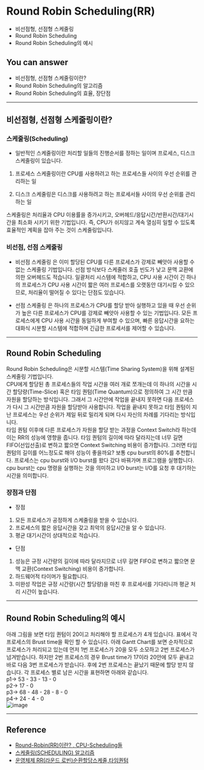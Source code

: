 # Round Robin Scheduling(RR)
<!--Table of Contents-->
- 비선점형, 선점형 스케줄링
- Round Robin Scheduling
- Round Robin Scheduling의 예시

<!-- 어떤 질문을 대답할 수 있어야 하는지-->
## You can answer
- 비선점형, 선점형 스케줄링이란?
- Round Robin Scheduling의 알고리즘
- Round Robin Scheduling의 효율, 장단점
<!--Contents-->

---
## 비선점형, 선점형 스케줄링이란?

### 스케줄링(Scheduling)
- 일반적인 스케줄링이란 처리할 일들의 진행순서를 정하는 일이며 프로세스, 디스크 스케줄링이 있습니다.

1. 프로세스 스케줄링이란 CPU를 사용하려고 하는 프로세스들 사이의 우선 순위를 관리하는 일

2. 디스크 스케줄링은 디스크를 사용하려고 하는 프로세서들 사이의 우선 순위를 관리하는 일

스케줄링은 처리율과 CPU 이용률을 증가시키고, 오버헤드/응답시간/반환시간/대기시간을 최소화 시키기 위한 기법입니다. 즉, CPU가 쉬지않고 계속 열심히 일할 수 있도록 효율적인 계획을 잡아 주는 것이 스케줄링입니다.


### 비선점, 선점 스케줄링
- 비선점 스케줄링 은 이미 할당된 CPU를 다른 프로세스가 강제로 빼앗아 사용할 수 없는 스케줄링 기법입니다. 선점 방식보다 스케줄러 호출 빈도가 낮고 문맥 교환에 의한 오버헤드도 적습니다. 일괄처리 시스템에 적합하고, CPU 사용 시간이 긴 하나의 프로세스가 CPU 사용 시간이 짧은 여러 프로세스를 오랫동안 대기시킬 수 있으므로, 처리율이 떨어질 수 있다는 단점도 있습니다.  

- 선점 스케줄링 은 하나의 프로세스가 CPU를 할당 받아 실행하고 있을 때 우선 순위가 높은 다른 프로세스가 CPU를 강제로 빼앗아 사용할 수 있는 기법입니다. 모든 프로세스에게 CPU 사용 시간을 동일하게 부여할 수 있으며, 빠른 응답시간을 요하는 대화식 시분할 시스템에 적합하며 긴급한 프로세서를 제어할 수 있습니다.  
---
## Round Robin Scheduling
Round Robin Scheduling은 시분할 시스템(Time Sharing System)을 위해 설계된 스케줄링 기법입니다.  
CPU에게 할당된 총 프로세스들의 작업 시간을 여러 개로 쪼개는데 이 하나의 시간을 시간 할당량(Time-Slice) 혹은 타임 퀀텀(Time Quantum)으로 정의하여 그 시간 만큼 자원을 할당하는 방식입니다. 그래서 그 시간안에 작업을 끝내지 못하면 다음 프로세스가 다시 그 시간만큼 자원을 할당받아 사용합니다. 작업을 끝내지 못하고 타임 퀀텀이 지난 프로세스는 우선 순위가 제일 뒤로 밀리게 되며 다시 자신의 차례를 기다리는 방식입니다.  
타임 퀀텀 이후에 다른 프로세스가 자원을 할당 받는 과정을 Context Switch라 하는데 이는 RR의 성능에 영향을 줍니다. 타임 퀀텀의 길이에 따라 달라지는데 너무 길면 FIFO(선입선출)로 변하고 짧으면 Context Switching 비용이 증가합니다. 그러면 타임퀀텀의 길이를 어느정도로 해야 성능이 좋을까요? 보통 cpu burst의 80%를 추천합니다. 프로세스는 cpu burst와  I/O burst를 왔다 갔다 바꿔가며 프로그램을 실행합니다. cpu burst는 cpu 명령을 실행하는 것을 의미하고 I/O burst는 I/O를 요청 후 대기하는 시간을 의미합니다.

### 장점과 단점
- 장점  
1. 모든 프로세스가 공정하게 스케줄링을 받을 수 있습니다.
2. 프로세스의 짧은 응답시간을 갖고 최악의 응답시간을 알 수 있습니다.
3. 평균 대기시간이 상대적으로 적습니다.
- 단점  
1. 성능은 규정 시간량의 길이에 따라 달라지므로 너무 길면 FIFO로 변하고 짧으면 문맥 교환(Context Switching) 비용이 증가합니다.
2. 하드웨어적 타이머가 필요합니다.
3. 미완성 작업은 규정 시간량(시간 할당량)을 마친 후 프로세서를 기다리니까 평균 처리 시간이 높습니다.

---
## Round Robin Scheduling의 예시
아래 그림을 보면 타임 퀀텀이 20이고 처리해야 할 프로세스가 4개 있습니다. 표에서 각 프로세스의 Brust time을 확인 할 수 있습니다. 아래 Gantt Chart를 보면 순차적으로 프로세스가 처리되고 있는데 먼저 1번 프로세스가 20을 모두 소모하고 2번 프로세스가 넘겨받습니다. 하지만 2번 프로세스의 경우 Brust time가 17이라 20안에 모두 끝내고 바로 다음 3번 프로세스가 받습니다. 후에 2번 프로세스는 끝났기 때문에 할당 받지 않습니다. 각 프로세스 별로 남은 시간을 표현하면 아래와 같습니다.  
p1-> 53 - 33 - 13 - 0  
p2-> 17 - 0  
p3-> 68 - 48 - 28 - 8 - 0  
p4-> 24 - 4 - 0  
![image](https://user-images.githubusercontent.com/22022393/127035819-066f26f6-ad90-4b5a-87e0-ebcec2573418.png)

---
## Reference
- [Round-Robin(RR)이란? , CPU-Scheduling들](https://jwprogramming.tistory.com/17)
- [스케줄링(SCHEDULING) 알고리즘](https://reakwon.tistory.com/132)
- [운영체제 RR(라운드 로빈)순환할당스케줄,타임퀀텀](https://jhnyang.tistory.com/158)
